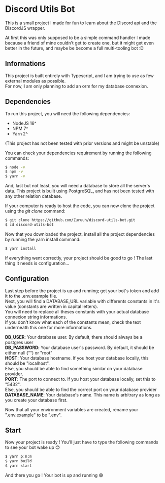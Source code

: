 # Discord Utils Bot

This is a small project I made for fun to learn about the Discord api and the DiscordJS wrapper.

At first this was only supposed to be a simple command handler I made because a friend of mine couldn't get to create one, but it might get even better in the future, and maybe be become a full multi-tooling bot :D

## Informations

This project is built entirely with Typescript, and I am trying to use as few external modules as possible.  
For now, I am only planning to add an orm for my database connexion.

## Dependencies

To run this project, you will need the following dependencies:

- NodeJS 16^
- NPM 7^
- Yarn 2^

(This project has not been tested with prior versions and might be unstable)

You can check your dependencies requirement by running the following commands:

```bash
$ node -v
$ npm -v
$ yarn -v
```

And, last but not least, you will need a database to store all the server's data. This project is built using PostgreSQL, and has not been tested with any other relation database.

If your computer is ready to host the code, you can now clone the project using the _git clone_ command:

```bash
$ git clone https://github.com/Zuruuh/discord-utils-bot.git
$ cd discord-utils-bot
```

Now that you downloaded the project, install all the project dependencies by running the yarn install command:

```bash
$ yarn install
```

If everything went correctly, your project should be good to go ! The last thing it needs is configuration...

## Configuration

Last step before the project is up and running; get your bot's token and add it to the .env.example file.  
Next, you will find a DATABASE_URL variable with differents constants in it's value (constants are written in capital letters).  
You will need to replace all theses constants with your actual database connexion string informations.  
If you don't know what each of the constants mean, check the text underneath this one for more informations.

**DB_USER**: Your database user. By default, there should always be a postgres user  
**DB_PASSWORD**: Your database user's password. By default, it should be either null ("") or "root"  
**HOST**: Your database hostname. If you host your database locally, this should be "localhost".  
 Else, you should be able to find something similar on your database provider.  
**PORT**: The port to connect to. If you host your database locally, set this to "5432".  
 Else, you should be able to find the correct port on your database provider  
**DATABASE_NAME**: Your database's name. This name is arbitrary as long as you create your database first.

Now that all your environment variables are created, rename your ".env.example" to be ".env".

## Start

Now your project is ready ! You'll just have to type the following commands to see your bot wake up 😊

```bash
$ yarn p:m:m
$ yarn build
$ yarn start
```

And there you go ! Your bot is up and running 😄
